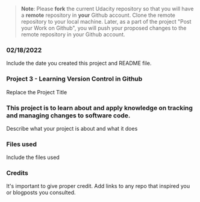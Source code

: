 >**Note**: Please **fork** the current Udacity repository so that you will have a **remote** repository in **your** Github account. Clone the remote repository to your local machine. Later, as a part of the project "Post your Work on Github", you will push your proposed changes to the remote repository in your Github account.

### 02/18/2022
Include the date you created this project and README file.

### Project 3 - Learning Version Control in Github
Replace the Project Title

### This project is to learn about and apply knowledge on tracking and managing changes to software code.  
Describe what your project is about and what it does

### Files used
Include the files used

### Credits
It's important to give proper credit. Add links to any repo that inspired you or blogposts you consulted.
